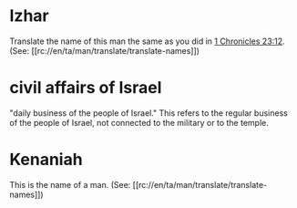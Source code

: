 # Izhar

Translate the name of this man the same as you did in [1 Chronicles 23:12](../23/12.md). (See: [[rc://en/ta/man/translate/translate-names]])

# civil affairs of Israel

"daily business of the people of Israel." This refers to the regular business of the people of Israel, not connected to the military or to the temple.

# Kenaniah

This is the name of a man. (See: [[rc://en/ta/man/translate/translate-names]])

